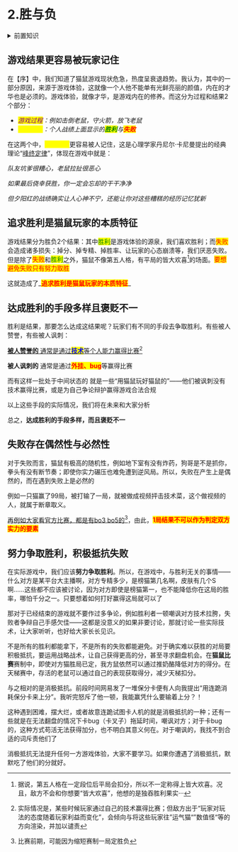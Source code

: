 # 2.胜与负

<details>

<summary>前置知识</summary>

序

</details>

## 游戏结果更容易被玩家记住

&#x20;   在【序】中，我们知道了猫鼠游戏现状危急，热度呈衰退趋势。我认为，其中的一部分原因，来源于游戏体验，这就像一个人他不能单有光鲜亮丽的颜值，内在的才华也是必须的。游戏体验，就像才华，是游戏内在的修养。而这分为过程和结果2个部分：

* _<mark style="color:purple;">游戏过程</mark>：例如击倒老鼠，守火箭，放飞老鼠_
* _<mark style="color:yellow;">游戏结果</mark>：个人战绩上面显示的<mark style="color:green;">**胜利**</mark>与<mark style="color:red;">**失败**</mark>_

&#x20;   在这两个中，<mark style="color:yellow;">游戏结果</mark>更容易被人记住，这是心理学家丹尼尔·卡尼曼提出的经典理论“[峰终定律](https://baike.baidu.com/item/%E5%B3%B0%E7%BB%88%E5%AE%9A%E5%BE%8B/6345450?fr=ge\_ala)”，体现在游戏中就是：

_队友坑爹很糟心，老鼠拉扯很恶心_

_如果最后侥幸获胜，你一定会忘却的干干净净_

_但夕阳红的战绩确实让人心神不宁，还能让你对这些糟糕的经历记忆犹新_

## 追求胜利是猫鼠玩家的本质特征

&#x20;   游戏结果分为胜负2个结果：其中<mark style="color:green;">胜利</mark>是游戏体验的源泉，我们喜欢胜利；而<mark style="color:red;">失败</mark>会造成诸多损失：掉分、掉专精、掉胜率、让玩家的心态崩溃等，我们厌恶失败。但是除了<mark style="color:red;">失败</mark>和<mark style="color:green;">胜利</mark>之外，猫鼠不像第五人格，有平局的皆大欢喜[^1]的场面。<mark style="color:red;">要想避免失败只有努力取胜</mark>

这就造成了_<mark style="color:red;background-color:yellow;">**追求胜利是猫鼠玩家的本质特征**</mark>_

## 达成胜利的手段多样且褒贬不一

胜利是结果，那要怎么达成这结果呢？玩家们有不同的手段去争取胜利。有些被人赞誉，有些被人讽刺：

[**被人赞誉的**   通常是通过<mark style="color:blue;">**技术**</mark>等个人能力赢得比赛](#user-content-fn-2)[^2]

**被人讽刺的**  通常是通过<mark style="color:red;">**外挂、bug**</mark>等赢得比赛

而有这样一批处于中间状态的 就是一些“用猫鼠玩好猫鼠的”——他们被讽刺没有技术赢得比赛，或是为自己争论辩护赢得游戏合法合规

以上这些手段的实际情况，我们将在未来和大家分析

总之，**达成胜利的手段多样，而且褒贬不一**

## 失败存在偶然性与必然性

对于失败而言，猫鼠有极高的随机性，例如地下室有没有炸药，狗哥是不是抓你，拳头有没有断节奏；即使你实力碾压也难免遭到逆风局。所以，失败在产生上是偶然的，而在遇到失败上是必然的                &#x20;

例如一只猫赢了99局，被打输了一局，就被做成视频抨击技术菜，这个做视频的人，就属于断章取义。

[再例如大家看官方比赛，都是有bo3 bo5的](#user-content-fn-3)[^3]，由此，<mark style="color:red;">**1局结果不可以作为判定双方实力的要素**</mark>

## 努力争取胜利，积极抵抗失败

&#x20;       在实际游戏中，我们应该**努力争取胜利**。所以，在游戏中，与胜利无关的事情——什么对方是某平台大主播啊，对方专精多少，是榜猫第几名啊，皮肤有几个S啊......这些都不应该被讨论，因为对方即使是榜猫第一，也不能降低你在这局的胜率，哪怕千分之一。只要想着如何打好赢得这局就可以了

&#x20;       那对于已经结束的游戏就不要作过多争论，例如胜利者一顿嘲讽对方技术拉胯，失败者争辩自己手感欠佳——这都是没意义的如果非要讨论，那就讨论一些实际技术，让大家听听，也好给大家长长见识。

&#x20;       不是所有的胜利都能拿下，不是所有的失败都能避免。对于确实难以获胜的对局要积极抵抗，要运用战略战术，让自己获得更高的分，甚至寻求翻盘机会。在**猫鼠比赛**赛制中，即使对方猫胜局已定，我方鼠依然可以通过推奶酪降低对方的得分。在天梯赛中，存活的老鼠可以通过自己的表现获取得分，减少天梯扣分。

&#x20;       与之相对的是消极抵抗。前段时间网易发了一堆保分卡便有人向我提出“用连跪消耗保分卡来上分”。我听完怒斥了他一顿，我能赢凭什么要输着上分？！

&#x20;       这种遇到困难，摆大烂，或者故意连跪试图卡人机的就是消极抵抗的一种；还有一些就是在无法翻盘的情况下卡bug（卡叉子）拖延时间，嘲讽对方；对于卡bug的，这种方式苟活无法获得加分，也不明白其意义何在。对于嘲讽的，我找不到合适的词斥责他们了

&#x20;       消极抵抗无法提升任何一方游戏体验，大家不要学习。如果你遭遇了消极抵抗，默默吃了他们的分就好。



[^1]: 据说，第五人格在一定段位后平局会扣分，所以不一定称得上皆大欢喜。况且，敌方不会和你想要“皆大欢喜”，他想的是独吞胜利果实···

[^2]: 实际情况是，某些时候玩家通过自己的技术赢得比赛；但敌方出于“玩家对玩法的态度随着玩家利益而变化”，会倾向与将这些玩家往”运气猫“”数值怪“等的方向渲染，并加以谴责

[^3]: 比赛前期，可能因为缩短赛制一局定胜负
